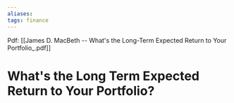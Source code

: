 ```yaml
---
aliases:
tags: finance
---
```

Pdf: [[James D. MacBeth -- What's the Long-Term Expected Return to Your Portfolio_.pdf]]

# What's the Long Term Expected Return to Your Portfolio?